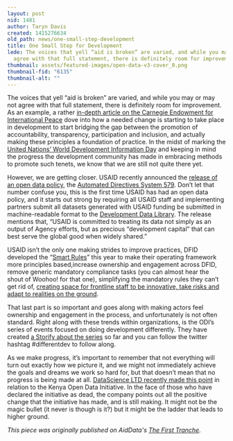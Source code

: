 ```yaml
---
layout: post
nid: 1481
author: Taryn Davis
created: 1415276634
old_path: news/one-small-step-development
title: One Small Step for Development
lede: The voices that yell “aid is broken” are varied, and while you may or may not
  agree with that full statement, there is definitely room for improvement.
thumbnail: assets/featured-images/open-data-v3-cover_0.png
thumbnail-fid: "6135"
thumbnail-alt: ""
---
```


The voices that yell “aid is broken” are varied, and while you may or may not agree with that full statement, there is definitely room for improvement. As an example, a rather [in-depth article on the Carnegie Endowment for International Peace](http://carnegieendowment.org/2014/10/20/accountability-transparency-participation-and-inclusion-new-development-consensus) dove into how a needed change is starting to take place in development to start bridging the gap between the promotion of accountability, transparency, participation and inclusion, and actually making these principles a foundation of practice. In the midst of marking the [United Nations’ World Development Information Day](http://www.un.org/en/events/devinfoday/) and keeping in mind the progress the development community has made in embracing methods to promote such tenets, we know that we are still not quite there yet.

However, we are getting closer. USAID recently announced the [release of an open data policy](http://blog.usaid.gov/2014/10/announcing-usaids-open-data-policy/), the [Automated Directives System 579](http://www.usaid.gov/ads/policy/500/579). Don’t let that number confuse you, this is the first time USAID has had an open data policy, and it starts out strong by requiring all USAID staff and implementing partners submit all datasets generated with USAID funding be submitted in machine-readable format to the [Development Data Library](http://www.usaid.gov/data). The release mentions that, “USAID is committed to treating its data not simply as an output of Agency efforts, but as precious “development capital” that can best serve the global good when widely shared.”

USAID isn’t the only one making strides to improve practices, DFID developed the “[Smart Rules](https://www.gov.uk/government/publications/dfid-smart-rules-better-programme-delivery)” this year to make their operating framework more principles based,increase ownership and engagement across DFID, remove generic mandatory compliance tasks (you can almost hear the shout of Woohoo! for that one), simplifying the mandatory rules they can’t get rid of, [creating space for frontline staff to be innovative, take risks and adapt to realities on the ground](http://blogs.worldbank.org/publicsphere/dfid-changing-its-approach-better-address-underlying-causes-poverty-and-conflict-can-it-work-guest).

That last part is so important and goes along with making actors feel ownership and engagement in the process, and unfortunately is not often standard. Right along with these trends within organizations, is the ODI’s series of events focused on doing development differently. They have created [a Storify about the series](https://storify.com/odi_webmaster/doing-development-differently) so far and you can follow the twitter hashtag #differentdev to follow along.

As we make progress, it’s important to remember that not everything will turn out exactly how we picture it, and we might not immediately achieve the goals and dreams we work so hard for, but that doesn’t mean that no progress is being made at all. [DataScience LTD recently made this point](http://datascience.co.ke/blog/the-underplayed-outcomes-of-kenya-open-data-initiative/) in relation to the Kenya Open Data Initiative. In the face of those who have declared the initiative as dead, the company points out all the positive change that the initiative has made, and is still making. It might not be the magic bullet (it never is though is it?) but it might be the ladder that leads to higher ground.


*This piece was originally published on AidData's [The First Tranche](http://aiddata.org/blog/this-week-one-small-step-for-development-project-pulse-in-bhutan).*
